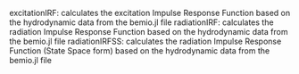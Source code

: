 excitationIRF: calculates the excitation Impulse Response Function based on the hydrodynamic data from the bemio.jl file
radiationIRF: calculates the radiation Impulse Response Function based on the hydrodynamic data from the bemio.jl file
radiationIRFSS: calculates the radiation Impulse Response Function (State Space form) based on the hydrodynamic data from the bemio.jl file
